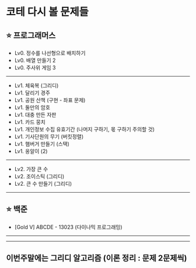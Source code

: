 # 코테 다시 볼 문제들
## ⭐️ 프로그래머스
- Lv0. 정수를 나선형으로 배치하기
- Lv0. 배열 만들기 2
- Lv0. 주사위 게임 3
---
- Lv1. 체육복 (그리디)
- Lv1. 달리기 경주
- Lv1. 공원 산책 (구현 - 좌표 문제)
- Lv1. 둘만의 암호
- Lv1. 대충 만든 자판
- Lv1. 카드 뭉치
- Lv1. 개인정보 수집 유효기간 (나머지 구하기, 몫 구하기 주의할 것)
- Lv1. 기사단원의 무기 (버킷정렬)
- Lv1. 햄버거 만들기 (스택)
- Lv1. 옹알이 (2)



---
- Lv2. 가장 큰 수
- Lv2. 조이스틱 (그리디)
- Lv2. 큰 수 만들기 (그리디)  
---
## ⭐️ 백준

- [Gold V] ABCDE - 13023 (다이나믹 프로그래밍)  
---
---

## 이번주말에는 그리디 알고리즘 (이론 정리 : 문제 2문제씩)
